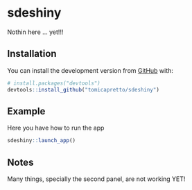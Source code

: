 
<!-- README.md is generated from README.Rmd. Please edit that file -->

# sdeshiny

Nothin here … yet\!\!\!

## Installation

You can install the development version from
[GitHub](https://github.com/) with:

``` r
# install.packages("devtools")
devtools::install_github("tomicapretto/sdeshiny")
```

## Example

Here you have how to run the app

``` r
sdeshiny::launch_app()
```

## Notes

Many things, specially the second panel, are not working YET\!

